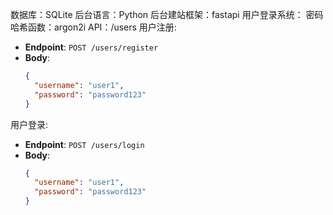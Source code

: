 数据库：SQLite
后台语言：Python
后台建站框架：fastapi
    用户登录系统：
密码哈希函数：argon2i
API：/users
用户注册:
- **Endpoint**: `POST /users/register`
- **Body**:
  ```json
  {
    "username": "user1",
    "password": "password123"
  }
  ```
用户登录:
- **Endpoint**: `POST /users/login`
- **Body**:
  ```json
  {
    "username": "user1",
    "password": "password123"
  }
  ```

